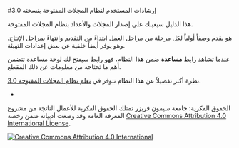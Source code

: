 ﻿#إرشادات المستخدم لنظام المجلات المفتوحة بنسخته 3.0

هذا الدليل سيعينك على إصدار المجلات والأعداد بنظام المجلات المفتوحة.

هو يقدم وصفاً أولياً لكل مرحلة من مراحل العمل ابتداءً من التقديم وانتهاءً بمراحل الإنتاج. وهو يوفر أيضاً خلفية عن بعض إعدادات التهيئة.

عندما تشاهد رابط **مساعدة** ضمن هذا النظام، فهو رابط سيفتح لك لوحة مساعدة تتضمن أهم ما تحتاجه من معلومات عن ذلك المقطع.

نظرة أكثر تفصيلاً عن هذا النظام تتوفر في [تعلم نظام المجلات المفتوحة 3.0](https://docs.pkp.sfu.ca/learning-ojs/ar/).

-

الحقوق الفكرية: جامعة سيمون فريزر تمتلك الحقوق الفكرية للأعمال الناتجة من مشروع المعرفة العامة وقد وضعت أدبياته ضمن رخصة [Creative Commons Attribution 4.0 International License](http://creativecommons.org/licenses/by/4.0/).

[![](https://i.creativecommons.org/l/by/4.0/88x31.png "Creative Commons Attribution 4.0 International")](http://creativecommons.org/licenses/by/4.0/)
